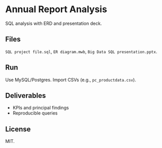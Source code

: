 # Annual Report Analysis 

SQL analysis with ERD and presentation deck.

## Files
`SQL project file.sql`, `ER diagram.mwb`, `Big Data SQL presentation.pptx`.

## Run
Use MySQL/Postgres. Import CSVs (e.g., `pc_productdata.csv`).

## Deliverables
- KPIs and principal findings
- Reproducible queries

## License
MIT.
